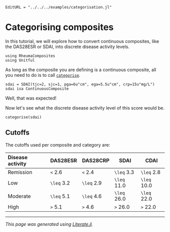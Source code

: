 ```@meta
EditURL = "../../../examples/categorisation.jl"
```

# Categorising composites

In this tutorial, we will explore how to convert continuous composites, like the DAS28ESR or SDAI, into discrete disease activity levels.

````@example categorisation
using RheumaComposites
using Unitful
````

As long as the composite you are defining is a continuous composite, all you need to do is to call [`categorise`](@ref).

````@example categorisation
sdai = SDAI(tjc=2, sjc=1, pga=6u"cm", ega=5.5u"cm", crp=15u"mg/L")
sdai isa ContinuousComposite
````

Well, that was expected!

Now let's see what the discrete disease activity level of this score would be.

````@example categorisation
categorise(sdai)
````

## Cutoffs

The cutoffs used per composite and category are:

| Disease activity | DAS28ESR | DAS28CRP | SDAI   | CDAI   |
|:-----------------|----------|----------|--------|--------|
| Remission        | ``<`` 2.6    | ``<`` 2.4    | ``\leq`` 3.3  | ``\leq`` 2.8  |
| Low              | ``\leq`` 3.2    | ``\leq`` 2.9    | ``\leq`` 11.0 | ``\leq`` 10.0 |
| Moderate         | ``\leq`` 5.1    | ``\leq`` 4.6    | ``\leq`` 26.0 | ``\leq`` 22.0 |
| High             | ``>`` 5.1    | ``>`` 4.6    | ``>`` 26.0 | ``>`` 22.0 |

---

*This page was generated using [Literate.jl](https://github.com/fredrikekre/Literate.jl).*

